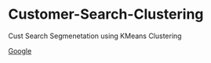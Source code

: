 # Customer-Search-Clustering
Cust Search Segmenetation using KMeans Clustering

<a href = "https:google.com">Google</a>
